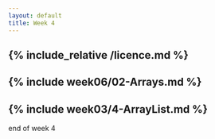 ```yaml
---
layout: default
title: Week 4
---
```

{% include_relative /licence.md %}
---
{% include week06/02-Arrays.md %}
---
{% include week03/4-ArrayList.md %}
---

end of week 4